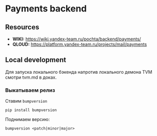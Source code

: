# Payments backend

## Resources
- **WIKI:** https://wiki.yandex-team.ru/pochta/backend/payments/
- **QLOUD:** https://platform.yandex-team.ru/projects/mail/payments


## Local development
Для запуска локального бэкенда напротив локального демона TVM смотри tvm.md в доках.


### Выкатываем релиз

Ставим `bumpversion`

    pip install bumpversion

Поднимаем версию:

    bumpversion <patch|minor|major>
